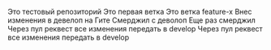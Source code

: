 Это тестовый репозиторий
Это первая ветка
Это ветка feature-x
Внес изменения в девелоп на Гите
Смерджил с деволоп
Еще раз смерджил
Через пул реквест все изменения передать в develop
Через пул реквест все изменения передать в develop
